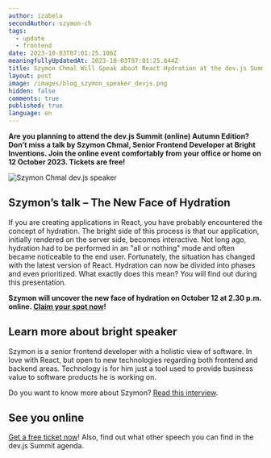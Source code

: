 ```yaml
---
author: izabela
secondAuthor: szymon-ch
tags:
  - update
  - frontend
date: 2023-10-03T07:01:25.106Z
meaningfullyUpdatedAt: 2023-10-03T07:01:25.844Z
title: Szymon Chmal Will Speak about React Hydration at the dev.js Summit
layout: post
image: /images/blog_szymon_speaker_devjs.png
hidden: false
comments: true
published: true
language: en
---
```

**Are you planning to attend the dev.js Summit (online) Autumn Edition? Don’t miss a talk by Szymon Chmal, Senior Frontend Developer at Bright Inventions. Join the online event comfortably from your office or home on 12 October 2023. Tickets are free!**

<div class="image"><img src="/images/szymon_devjs.png" alt="Szymon Chmal dev.js speaker" title="Szymon Chmal dev.js speaker"  /> </div>

## Szymon’s talk – The New Face of Hydration

If you are creating applications in React, you have probably encountered the concept of hydration. The bright side of this process is that our application, initially rendered on the server side, becomes interactive. Not long ago, hydration had to be performed in an "all or nothing" mode and often became noticeable to the end user. Fortunately, the situation has changed with the latest version of React. Hydration can now be divided into phases and even prioritized. What exactly does this mean? You will find out during this presentation.

**Szymon will uncover the new face of hydration on October 12 at 2.30 p.m. online. [Claim your spot now](https://devjssummit.pl/)!**

## Learn more about bright speaker

Szymon is a senior frontend developer with a holistic view of software. In love with React, but open to new technologies regarding both frontend and backend areas. Technology is for him just a tool used to provide business value to software products he is working on.

Do you want to know more about Szymon? [Read this interview](/blog/frontend-developer-with-an-appetite-for-backend-meet-szymon/).

## See you online

[Get a free ticket now](https://devjssummit.pl/)! Also, find out what other speech you can find in the dev.js Summit agenda.